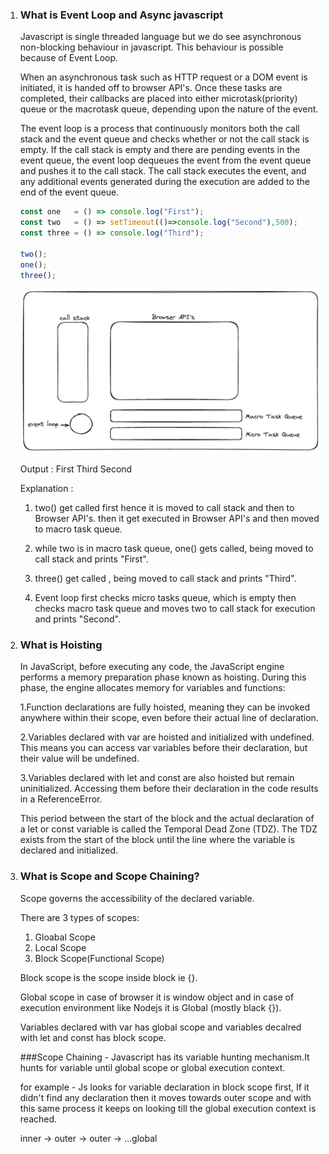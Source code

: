 1. ### What is Event Loop and Async javascript

    Javascript is single threaded language but we do see asynchronous non-blocking behaviour in javascript. This behaviour is possible because of Event Loop.

    When an asynchronous task such as HTTP request or a DOM event is initiated, it is handed off to browser API's. Once these tasks are completed, their callbacks are placed into either microtask(priority) queue or the macrotask queue, depending upon the nature of the event.
    
    The event loop is a process that continuously monitors both the call stack and the event queue and checks whether or not the call stack is empty. If the call stack is empty and there are pending events in the event queue, the event loop dequeues the event from the event queue and pushes it to the call stack. The call stack executes the event, and any additional events generated during the execution are added to the end of the event queue.

    ```javascript
    const one   = () => console.log("First");
    const two   = () => setTimeout(()=>console.log("Second"),500);
    const three = () => console.log("Third");

    two();
    one();
    three();
    ```
    ![Event Loop](eventLoop.excalidraw.png)

    Output : 
            First
            Third
            Second

    Explanation : 
    1. two() get called first hence it is moved to call stack and then to Browser API's.
       then it get executed in Browser API's and then moved to macro task queue.

    2. while two is in macro task queue, one() gets called, being moved to call stack and prints "First".

    3. three() get called , being moved to call stack and prints "Third".         

    4. Event loop first checks micro tasks queue, which is empty then checks macro task queue and moves two to call stack for execution and prints "Second".


2. ### What is Hoisting

    In JavaScript, before executing any code, the JavaScript engine performs a memory preparation phase known as hoisting. During this phase, the engine allocates memory for variables and functions:

     1.Function declarations are fully hoisted, meaning they can be invoked anywhere within their scope, even before their actual line of declaration.

     2.Variables declared with var are hoisted and initialized with undefined. This means you can access var variables before their declaration, but their value will be undefined.

     3.Variables declared with let and const are also hoisted but remain uninitialized. Accessing them before their declaration in the code results in a ReferenceError.

    This period between the start of the block and the actual declaration of a let or const variable is called the Temporal Dead Zone (TDZ). The TDZ exists from the start of the block until the line where the variable is declared and initialized.

3. ### What is Scope and Scope Chaining?    
   
   Scope governs the accessibility of the declared variable. 

   There are 3 types of scopes:
   1. Gloabal Scope
   2. Local Scope
   3. Block Scope(Functional Scope)

   Block scope is the scope inside block ie {}.

   Global scope in case of browser it is window object and in case of execution environment like Nodejs it is Global (mostly black {}).

   Variables declared with var has global scope and variables decalred with let and const has block scope.

   ###Scope Chaining -
   Javascript has its variable hunting mechanism.It hunts for variable until global scope or global execution context.

   for example - Js looks for variable declaration in block scope first, If it didn't find any declaration then it moves towards outer scope and with this same process it keeps on looking till the global execution context is reached.

   inner -> outer -> outer -> ...global